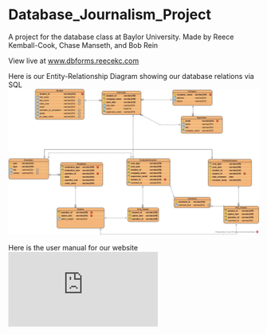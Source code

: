 # Database_Journalism_Project
A project for the database class at Baylor University.
Made by Reece Kemball-Cook, Chase Manseth, and Bob Rein

View live at www.dbforms.reecekc.com

Here is our Entity-Relationship Diagram showing our database relations via SQL
![ERD](https://github.com/ReeceKC1/Database_Journalism_Project/blob/master/Entity-Relationship_Diagram.jpg?raw=true)

Here is the user manual for our website
![USER_MANUAL](https://github.com/ReeceKC1/Database_Journalism_Project/blob/master/User_Manual.pdf?raw=true)